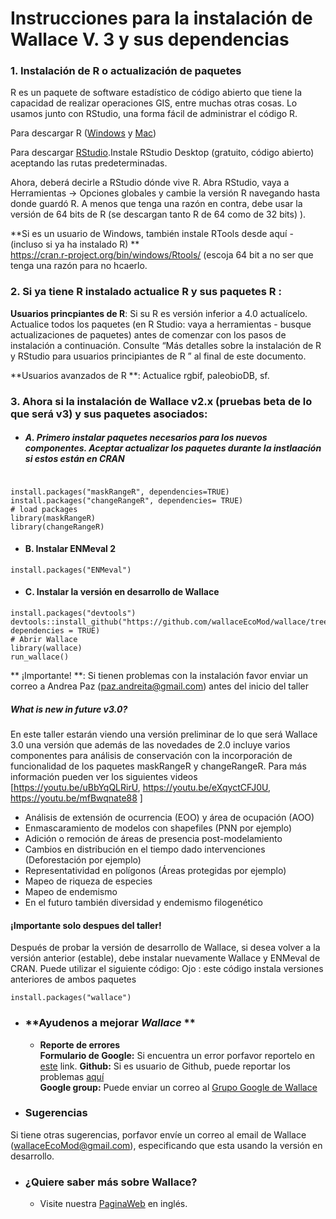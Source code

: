 # Instrucciones para la instalación de Wallace V. 3 y sus dependencias

### **1. Instalación de R o actualización de paquetes**
R es un paquete de software estadístico de código abierto que tiene la capacidad de realizar operaciones GIS, entre muchas otras cosas. Lo usamos junto con RStudio, una forma fácil de administrar el código R.

Para descargar R ([Windows](https://cran.r-project.org/bin/windows/base/) y [Mac](https://cran.rstudio.com/bin/macosx/))<br>
            
Para descargar [RStudio](https://www.rstudio.com/products/rstudio/download/).Instale RStudio Desktop (gratuito, código abierto) aceptando las rutas predeterminadas.
<br>

Ahora, deberá decirle a RStudio dónde vive R. Abra RStudio, vaya a Herramientas -> Opciones globales y cambie la versión R navegando hasta donde guardó R. A menos que tenga una razón en contra, debe usar la versión de 64 bits de R (se descargan tanto R de 64 como de 32 bits) ).

**Si es un usuario de Windows, también instale RTools desde aquí - (incluso si ya ha instalado R) **<br>
https://cran.r-project.org/bin/windows/Rtools/ (escoja 64 bit a no ser que tenga una razón para no hcaerlo.

### **2. Si ya tiene R instalado actualice R y sus paquetes R :**
**Usuarios princpiantes de R**: Si su R es versión inferior a 4.0 actualícelo. Actualice todos los paquetes (en R Studio: vaya a herramientas - busque actualizaciones de paquetes) antes de comenzar con los pasos de instalación a continuación. Consulte “Más detalles sobre la instalación de R y RStudio para usuarios principiantes de R ” al final de este documento.

**Usuarios avanzados de R **: Actualice rgbif, paleobioDB, sf.

### **3. Ahora si la instalación de Wallace v2.x (pruebas beta de lo que será v3) y sus paquetes asociados:**



  + ##### A. Primero instalar paquetes necesarios para los nuevos componentes. Aceptar actualizar los paquetes durante la instlaación si estos están en CRAN

```{r}

install.packages("maskRangeR", dependencies=TRUE)
install.packages("changeRangeR", dependencies= TRUE)
# load packages
library(maskRangeR)
library(changeRangeR)
```


  + #### B. Instalar ENMeval 2
```{r}
install.packages("ENMeval")
```

  + #### C. Instalar la versión en desarrollo de Wallace
```{r}
install.packages("devtools")
devtools::install_github("https://github.com/wallaceEcoMod/wallace/tree/biomodelos", dependencies = TRUE)
# Abrir Wallace
library(wallace)
run_wallace()
```
** ¡Importante! **: 
Si tienen problemas con la instalación favor enviar un correo a Andrea Paz (paz.andreita@gmail.com) antes del inicio del taller


##### What is new in future v3.0?

En este taller estarán viendo una versión preliminar de lo que será Wallace 3.0 una versión que además de las novedades de 2.0 incluye varios componentes para análisis de conservación con la incorporación de funcionalidad de los paquetes maskRangeR y changeRangeR. Para más información pueden ver los siguientes videos [https://youtu.be/uBbYqQLRirU, https://youtu.be/eXqyctCFJ0U, https://youtu.be/mfBwqnate88 ]
- Análisis de extensión de ocurrencia (EOO)  y área de ocupación (AOO)
- Enmascaramiento de modelos con shapefiles (PNN por ejemplo)
- Adición o remoción de áreas de presencia post-modelamiento
- Cambios en distribución en el tiempo dado intervenciones (Deforestación por ejemplo)
- Representatividad en polígonos (Áreas protegidas por ejemplo)
- Mapeo de riqueza de especies
- Mapeo de endemismo 
- En el futuro también diversidad y endemismo filogenético


#### ¡Importante solo despues del taller!

Después de probar la versión de desarrollo de Wallace, si desea volver a la versión anterior (estable), debe instalar nuevamente Wallace y ENMeval de CRAN. Puede utilizar el siguiente código:
Ojo : este código instala versiones anteriores de ambos paquetes

```{r}
install.packages("wallace")
```



* ### **Ayudenos a mejorar *Wallace* **
  + **Reporte de errores**<br>
  **Formulario de Google:** Si encuentra un error porfavor reportelo en [este](https://forms.gle/gTW1FqDTaVQqTtFK7) link. 
  **Github:** Si es usuario de Github, puede reportar los problemas [aquí](https://github.com/wallaceEcoMod/wallace/issues) <br>
  **Google group:** Puede enviar un correo al [Grupo Google de Wallace](https://groups.google.com/g/wallaceEcoMod) <br>
  
* ### **Sugerencias**
Si tiene otras sugerencias, porfavor envíe un correo al email de Wallace (wallaceEcoMod@gmail.com), especificando que esta usando la versión en desarrollo.<br>

* ### ¿Quiere saber más sobre Wallace?
  + Visite nuestra [PaginaWeb](https://wallaceecomod.github.io/) en inglés.
